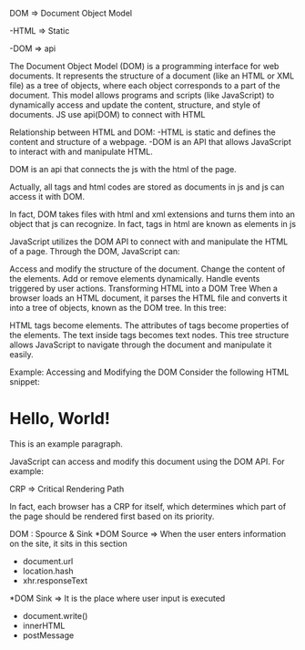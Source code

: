 DOM => Document Object Model 

 -HTML => Static 
 
 
 -DOM => api 

The Document Object Model (DOM) is a programming interface for web documents. It represents the structure of a document (like an HTML or XML file) as a tree of objects, where each object corresponds to a part of the document. This model allows programs and scripts (like JavaScript) to dynamically access and update the content, structure, and style of documents.
JS use api(DOM) to connect with HTML


Relationship between HTML and DOM:
  -HTML is static and defines the content and structure of a webpage.
  -DOM is an API that allows JavaScript to interact with and manipulate HTML.


DOM is an api that connects the js with the html of the page. 


Actually, all tags and html codes are stored as documents in js and js can access it with DOM. 


In fact, DOM takes files with html and xml extensions and turns them into an object that js can recognize. In fact, tags in html are known as elements in js


JavaScript utilizes the DOM API to connect with and manipulate the HTML of a page. Through the DOM, JavaScript can:


Access and modify the structure of the document.
Change the content of the elements.
Add or remove elements dynamically.
Handle events triggered by user actions.
Transforming HTML into a DOM Tree
When a browser loads an HTML document, it parses the HTML file and converts it into a tree of objects, known as the DOM tree. In this tree:



HTML tags become elements.
The attributes of tags become properties of the elements.
The text inside tags becomes text nodes.
This tree structure allows JavaScript to navigate through the document and manipulate it easily.



Example: Accessing and Modifying the DOM
Consider the following HTML snippet:


<!DOCTYPE html>
<html>
<head>
  <title>Document Object Model Example</title>
</head>
<body>
  <h1 id="header">Hello, World!</h1>
  <p>This is an example paragraph.</p>
</body>
</html>


JavaScript can access and modify this document using the DOM API. For example:


<script>
// Access the element with the id 'header'
const header = document.getElementById('header');

// Change the content of the header element
header.textContent = 'Welcome to the DOM Example';
In this example, document.getElementById('header') accesses the <h1> element, and header.textContent modifies its content.
</script>




CRP => Critical Rendering Path


In fact, each browser has a CRP for itself, which determines which part of the page should be rendered first based on its priority.



DOM : Spource & Sink
*DOM Source => When the user enters information on the site, it sits in this section 
  - document.url
  - location.hash 
  - xhr.responseText

*DOM Sink => It is the place where user input is executed
  - document.write()
  - innerHTML
  - postMessage
